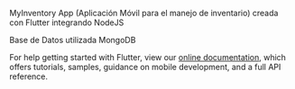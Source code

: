 MyInventory App (Aplicación Móvil para el manejo de inventario) creada con Flutter integrando NodeJS

Base de Datos utilizada MongoDB

For help getting started with Flutter, view our
[online documentation](https://flutter.dev/docs), which offers tutorials,
samples, guidance on mobile development, and a full API reference.

